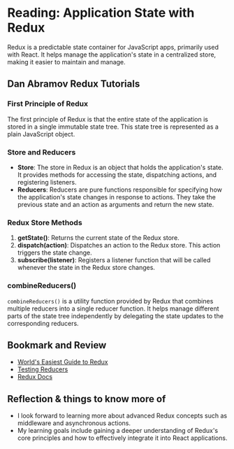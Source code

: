 # Reading: Application State with Redux

Redux is a predictable state container for JavaScript apps, primarily used with React. It helps manage the application's state in a centralized store, making it easier to maintain and manage.

## Dan Abramov Redux Tutorials

### First Principle of Redux
The first principle of Redux is that the entire state of the application is stored in a single immutable state tree. This state tree is represented as a plain JavaScript object.

### Store and Reducers
- **Store**: The store in Redux is an object that holds the application's state. It provides methods for accessing the state, dispatching actions, and registering listeners.
- **Reducers**: Reducers are pure functions responsible for specifying how the application's state changes in response to actions. They take the previous state and an action as arguments and return the new state.

### Redux Store Methods
1. **getState()**: Returns the current state of the Redux store.
2. **dispatch(action)**: Dispatches an action to the Redux store. This action triggers the state change.
3. **subscribe(listener)**: Registers a listener function that will be called whenever the state in the Redux store changes.

### combineReducers()
`combineReducers()` is a utility function provided by Redux that combines multiple reducers into a single reducer function. It helps manage different parts of the state tree independently by delegating the state updates to the corresponding reducers.

## Bookmark and Review

- [World's Easiest Guide to Redux](https://medium.freecodecamp.org/understanding-redux-the-worlds-easiest-guide-to-beginning-redux-c695f45546f6)
- [Testing Reducers](https://medium.com/@netxm/testing-redux-reducers-with-jest-6653abbfe3e1)
- [Redux Docs](https://redux.js.org/)

## Reflection &  things to know more of 
- I look forward to learning more about advanced Redux concepts such as middleware and asynchronous actions.
- My learning goals include gaining a deeper understanding of Redux's core principles and how to effectively integrate it into React applications.
